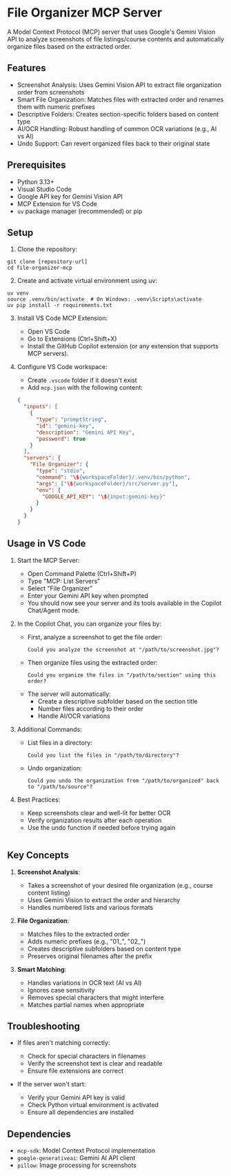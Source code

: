# File Organizer MCP Server

A Model Context Protocol (MCP) server that uses Google's Gemini Vision API to analyze screenshots of file listings/course contents and automatically organize files based on the extracted order.

## Features

- Screenshot Analysis: Uses Gemini Vision API to extract file organization order from screenshots
- Smart File Organization: Matches files with extracted order and renames them with numeric prefixes
- Descriptive Folders: Creates section-specific folders based on content type
- AI/OCR Handling: Robust handling of common OCR variations (e.g., AI vs Al)
- Undo Support: Can revert organized files back to their original state

## Prerequisites

- Python 3.13+
- Visual Studio Code
- Google API key for Gemini Vision API
- MCP Extension for VS Code
- `uv` package manager (recommended) or pip

## Setup

1. Clone the repository:
```bash{:copy}
git clone [repository-url]
cd file-organizer-mcp
```

2. Create and activate virtual environment using uv:
```bash{:copy}
uv venv
source .venv/bin/activate  # On Windows: .venv\Scripts\activate
uv pip install -r requirements.txt
```

3. Install VS Code MCP Extension:
   - Open VS Code
   - Go to Extensions (Ctrl+Shift+X)
   - Install the GitHub Copilot extension (or any extension that supports MCP servers).

4. Configure VS Code workspace:
   - Create `.vscode` folder if it doesn't exist
   - Add `mcp.json` with the following content:
   ```json
   {
     "inputs": [
       {
         "type": "promptString",
         "id": "gemini-key",
         "description": "Gemini API Key",
         "password": true
       }
     ],
     "servers": {
       "File Organizer": {
         "type": "stdio",
         "command": "\${workspaceFolder}/.venv/bin/python",
         "args": ["\${workspaceFolder}/src/server.py"],
         "env": {
           "GOOGLE_API_KEY": "\${input:gemini-key}"
         }
       }
     }
   }
   ```

## Usage in VS Code

1. Start the MCP Server:
   - Open Command Palette (Ctrl+Shift+P)
   - Type "MCP: List Servers"
   - Select "File Organizer"
   - Enter your Gemini API key when prompted
   - You should now see your server and its tools available in the Copilot Chat/Agent mode.

2. In the Copilot Chat, you can organize your files by:
   - First, analyze a screenshot to get the file order:
     ```chat{:copy}
     Could you analyze the screenshot at "/path/to/screenshot.jpg"?
     ```
   - Then organize files using the extracted order:
     ```chat{:copy}
     Could you organize the files in "/path/to/section" using this order?
     ```
   - The server will automatically:
     - Create a descriptive subfolder based on the section title
     - Number files according to their order
     - Handle AI/OCR variations
   
3. Additional Commands:
   - List files in a directory:
     ```chat{:copy}
     Could you list the files in "/path/to/directory"?
     ```
   - Undo organization:
     ```chat{:copy}
     Could you undo the organization from "/path/to/organized" back to "/path/to/source"?
     ```

4. Best Practices:
   - Keep screenshots clear and well-lit for better OCR
   - Verify organization results after each operation
   - Use the undo function if needed before trying again
   ```

## Key Concepts

1. **Screenshot Analysis**:
   - Takes a screenshot of your desired file organization (e.g., course content listing)
   - Uses Gemini Vision to extract the order and hierarchy
   - Handles numbered lists and various formats

2. **File Organization**:
   - Matches files to the extracted order
   - Adds numeric prefixes (e.g., "01_", "02_")
   - Creates descriptive subfolders based on content type
   - Preserves original filenames after the prefix

3. **Smart Matching**:
   - Handles variations in OCR text (AI vs Al)
   - Ignores case sensitivity
   - Removes special characters that might interfere
   - Matches partial names when appropriate

## Troubleshooting

- If files aren't matching correctly:
  - Check for special characters in filenames
  - Verify the screenshot text is clear and readable
  - Ensure file extensions are correct

- If the server won't start:
  - Verify your Gemini API key is valid
  - Check Python virtual environment is activated
  - Ensure all dependencies are installed

## Dependencies

- `mcp-sdk`: Model Context Protocol implementation
- `google-generativeai`: Gemini AI API client
- `pillow`: Image processing for screenshots

